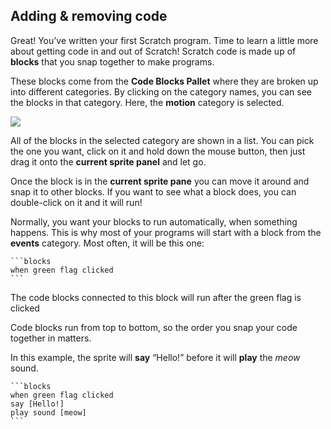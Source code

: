 ## Adding & removing code

Great! You’ve written your first Scratch program. Time to learn a little more about getting code in and out of Scratch! Scratch code is made up of **blocks** that you snap together to make programs.

These blocks come from the **Code Blocks Pallet** where they are broken up into different categories. By clicking on the category names, you can see the blocks in that category. Here, the **motion** category is selected.

![](/assets/categories_and_code.png)

All of the blocks in the selected category are shown in a list. You can pick the one you want, click on it and hold down the mouse button, then just drag it onto the **current sprite panel** and let go.

Once the block is in the **current sprite pane** you can move it around and snap it to other blocks. If you want to see what a block does, you can double-click on it and it will run!

Normally, you want your blocks to run automatically, when something happens. This is why most of your programs will start with a block from the **events** category. Most often, it will be this one:

    ```blocks
    when green flag clicked
    ```
The code blocks connected to this block will run after the green flag is clicked

Code blocks run from top to bottom, so the order you snap your code together in matters.

In this example, the sprite will **say** “Hello!” before it will **play** the _meow_ sound.
    
    ```blocks
    when green flag clicked
    say [Hello!]
    play sound [meow]
    ```